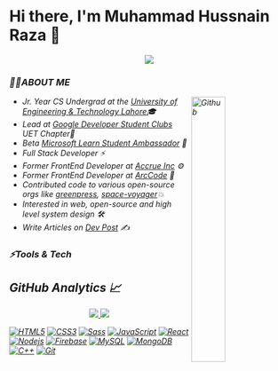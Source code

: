 # Hi there, I'm Muhammad Hussnain Raza 👋

<p align="center">
  <a href="https://github.com/hussnaindev">
    <img src="https://komarev.com/ghpvc/?username=hussnaindev" />
  </a>
</p>

<h3><i>🙋‍♂️ABOUT ME<i/></h3>
  <img width="35%" align="right" alt="Github" src="https://user-images.githubusercontent.com/48678280/88862734-4903af80-d201-11ea-968b-9c939d88a37c.gif" />

  -  Jr. Year CS Undergrad at the [University of Engineering & Technology Lahore](https://uet.edu.pk/)🎓
  -  Lead at [Google Developer Student Clubs](https://developers.google.com/community/dsc) UET Chapter🚀
  -  Beta [Microsoft Learn Student Ambassador](https://studentambassadors.microsoft.com) 🔰
  -  Full Stack Developer ⚡
  -  Former FrontEnd Developer at [Accrue Inc](https://github.com/accrueInc/) ⚙
  -  Former FrontEnd Developer at [ArcCode](https://github.com/ArcCodeTeam/) 🎨
  -  Contributed code to various open-source orgs like [greenpress](https://github.com/greenpress), [space-voyager](https://github.com/space-voyager-21)💥
  -  Interested in web, open-source and high level system design 🛠️
  -  Write Articles on [Dev Post](https://dev.to/meerhamzadev) ✍️

<h3><i>⚡Tools & Tech</i></h3>


## GitHub Analytics 📈

<p align="center">
  <a href="https://github.com/hussnaindev">
    <img src="https://github-readme-stats.vercel.app/api?username=hussnaindev&theme=dark" />
    <img src="https://github-readme-streak-stats.herokuapp.com/?user=hussnaindev&theme=dark" />
  </a>
</p>


[![HTML5](https://img.shields.io/badge/-HTML5-E34F26?style=flat&logo=html5&logoColor=white&link=https://github.com/hussnaindev)](https://github.com/hussnaindev) 
[![CSS3](https://img.shields.io/badge/-CSS3-1572B6?style=flat&logo=css3&link=https://github.com/hussnaindev)](https://github.com/hussnaindev) 
[![Sass](https://img.shields.io/badge/-SCSS-aliceblue?style=flat&logo=sass&link=https://github.com/hussnaindev)](https://github.com/hussnaindev) 
[![JavaScript](https://img.shields.io/badge/-JavaScript-black?style=flat&logo=javascript&link=https://github.com/hussnaindev)](https://github.com/hussnaindev) 
[![React](https://img.shields.io/badge/-React-black?style=flat&logo=react&link=https://github.com/hussnaindev)](https://github.com/hussnaindev) 
[![Nodejs](https://img.shields.io/badge/-Nodejs-green?style=flat&logo=Node.js&link=https://github.com/hussnaindev)](https://github.com/hussnaindev) 
[![Firebase](https://img.shields.io/badge/-Firebase-white?style=flat&logo=firebase&logoColor=yellow&logoText=blacklink=https://github.com/hussnaindev)](https://github.com/hussnaindev) 
[![MySQL](https://img.shields.io/badge/-MySQL-black?style=flat&logo=mysql&link=https://github.com/hussnaindev)](https://github.com/hussnaindev)
[![MongoDB](https://img.shields.io/badge/-MongoDB-FCA121?style=flat&logo=mongodb&link=https://github.com/hussnaindev)](https://gitlab.com/hussnaindev)
[![C++](https://img.shields.io/badge/-C++-blue?style=flat&logo=c++&link=https://github.com/hussnaindev)](https://gitlab.com/hussnaindev)
[![Git](https://img.shields.io/badge/-Git-black?style=flat&logo=git&link=https://github.com/hussnaindev)](https://github.com/hussnaindev)
